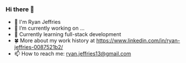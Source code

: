 ### Hi there 👋

- :floppy_disk: I'm Ryan Jeffries
- 🔭 I’m currently working on ...
- 🌱 Currently learning full-stack development
- :four_leaf_clover: More about my work history at https://www.linkedin.com/in/ryan-jeffries-0087521b2/
- 📫 How to reach me: ryan.jeffries13@gmail.com
